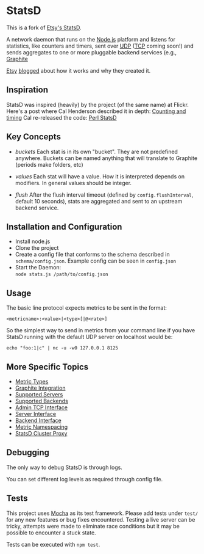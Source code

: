 # StatsD
This is a fork of [Etsy's StatsD][base-statsd].

A network daemon that runs on the [Node.js][node] platform and
listens for statistics, like counters and timers, sent over [UDP][udp]
([TCP][tcp] coming soon!) and sends aggregates to one or more pluggable backend
services (e.g., [Graphite][graphite]

[Etsy][etsy] [blogged][blog post] about how it works and why they created it.

## Inspiration
StatsD was inspired (heavily) by the project (of the same name) at Flickr.
Here's a post where Cal Henderson described it in depth:
[Counting and timing][counting-timing]
Cal re-released the code: [Perl StatsD][Flicker-StatsD]

## Key Concepts
* *buckets*
  Each stat is in its own "bucket". They are not predefined anywhere. Buckets
can be named anything that will translate to Graphite (periods make folders,
etc)

* *values*
  Each stat will have a value. How it is interpreted depends on modifiers. In
general values should be integer.

* *flush*
  After the flush interval timeout (defined by `config.flushInterval`, default
  10 seconds), stats are aggregated and sent to an upstream backend service.


## Installation and Configuration
* Install node.js
* Clone the project
* Create a config file that conforms to the schema described in
	`schema/config.json`. Example config can be seen in `config.json`
* Start the Daemon:  
	`node stats.js /path/to/config.json`

## Usage
The basic line protocol expects metrics to be sent in the format:

    <metricname>:<value>|<type>[|@<rate>]

So the simplest way to send in metrics from your command line if you have
StatsD running with the default UDP server on localhost would be:

    echo "foo:1|c" | nc -u -w0 127.0.0.1 8125

## More Specific Topics
* [Metric Types][docs_metric_types]
* [Graphite Integration][docs_graphite]
* [Supported Servers][docs_server]
* [Supported Backends][docs_backend]
* [Admin TCP Interface][docs_admin_interface]
* [Server Interface][docs_server_interface]
* [Backend Interface][docs_backend_interface]
* [Metric Namespacing][docs_namespacing]
* [StatsD Cluster Proxy][docs_cluster_proxy]

## Debugging
The only way to debug StatsD is through logs.

You can set different log levels as required through config file.

## Tests

This project uses [Mocha][mocha] as its test framework. Please add tests under
`test/` for any new features or bug fixes encountered. Testing a live server
can be tricky, attempts were made to eliminate race conditions but it may be
possible to encounter a stuck state.

Tests can be executed with `npm test`.

[base-statsd]: https://github.com/etsy/statsd/
[node]: http://nodejs.org
[udp]: http://en.wikipedia.org/wiki/User_Datagram_Protocol
[tcp]: http://en.wikipedia.org/wiki/Transmission_Control_Protocol
[graphite]: http://graphite.readthedocs.org/
[etsy]: http://www.etsy.com
[blog post]: http://codeascraft.etsy.com/2011/02/15/measure-anything-measure-everything/

[counting-timing]: http://code.flickr.com/blog/2008/10/27/counting-timing/
[Flicker-StatsD]: https://github.com/iamcal/Flickr-StatsD

[docs_metric_types]: ./docs/metric_types.md
[docs_graphite]: ./docs/graphite.md
[docs_server]: ./docs/server.md
[docs_backend]: ./docs/backend.md
[docs_admin_interface]: ./docs/admin_interface.md
[docs_server_interface]: ./docs/server_interface.md
[docs_backend_interface]: ./docs/backend_interface.md
[docs_namespacing]: ./docs/namespacing.md
[docs_cluster_proxy]: ./docs/cluster_proxy.md

[mocha]: https://mochajs.org/
